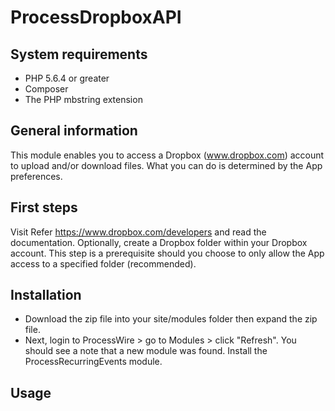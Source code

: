 # ProcessDropboxAPI
## System requirements

* PHP 5.6.4 or greater
* Composer
* The PHP mbstring extension

## General information
This module enables you to access a Dropbox (www.dropbox.com) account to upload and/or download files. What you can do is determined by the App preferences. 

## First steps
Visit Refer https://www.dropbox.com/developers and read the documentation. 
Optionally, create a Dropbox folder within your Dropbox account. This step is a prerequisite should you choose to only allow the App access to a specified folder (recommended).

## Installation
* Download the zip file into your site/modules folder then expand the zip file. 
* Next, login to ProcessWire > go to Modules > click "Refresh". You should see a note that a new module was found. Install the ProcessRecurringEvents module. 


## Usage


